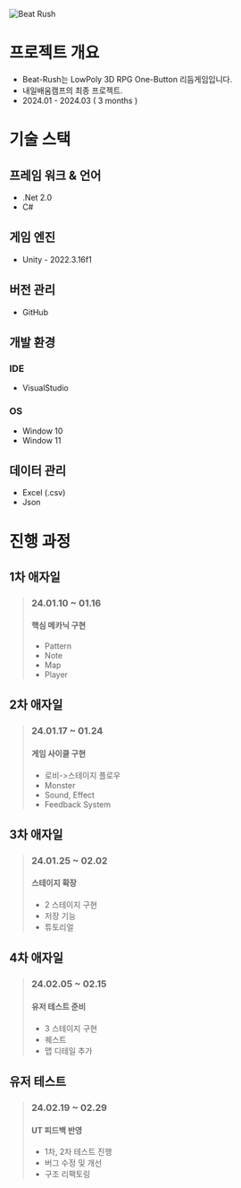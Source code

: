 ![Beat Rush](https://github.com/shstcs/Beat-Rush/assets/73222781/0c086a22-529a-4d60-ac1f-fb1d919a69d3)

# 프로젝트 개요
- Beat-Rush는 LowPoly 3D RPG One-Button 리듬게임입니다.
- 내일배움캠프의 최종 프로젝트.
- 2024.01 - 2024.03 ( 3 months )

# 기술 스택
## **프레임 워크 & 언어**
- .Net 2.0
- C#
## **게임 엔진**
- Unity - 2022.3.16f1
## **버전 관리**
- GitHub
## 개발 환경
### IDE
- VisualStudio
### OS
- Window 10
- Window 11
## **데이터 관리**
- Excel (.csv)
- Json

# 진행 과정
## 1차 애자일
> ### 24.01.10 ~ 01.16
> #### 핵심 메카닉 구현
> - Pattern
> - Note
> - Map
> - Player

## 2차 애자일 
> ### 24.01.17 ~ 01.24
> #### 게임 사이클 구현
> - 로비->스테이지 플로우
> - Monster
> - Sound, Effect
> - Feedback System

## 3차 애자일
> ### 24.01.25 ~ 02.02
> #### 스테이지 확장
> - 2 스테이지 구현
> - 저장 기능
> - 튜토리얼

## 4차 애자일
> ###  24.02.05 ~ 02.15
> #### 유저 테스트 준비
> - 3 스테이지 구현
> - 퀘스트
> - 맵 디테일 추가

## 유저 테스트
> ### 24.02.19 ~ 02.29
> #### UT 피드백 반영
> - 1차, 2차 테스트 진행
> - 버그 수정 및 개선
> - 구조 리팩토링
